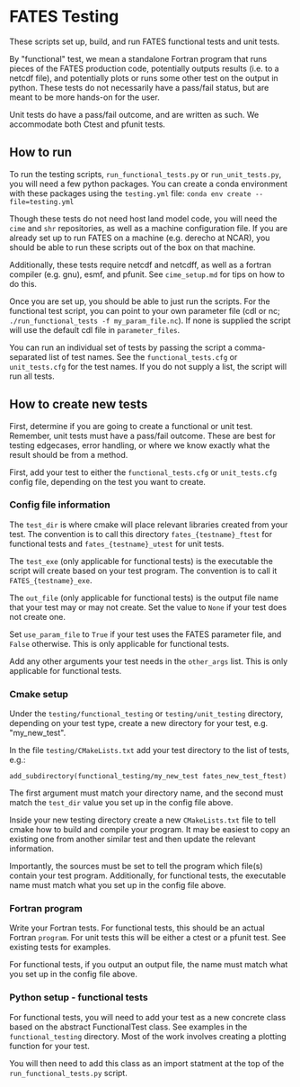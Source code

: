 # FATES Testing

These scripts set up, build, and run FATES functional tests and unit tests.

By "functional" test, we mean a standalone Fortran program that runs pieces of the FATES 
production code, potentially outputs results (i.e. to a netcdf file), and potentially 
plots or runs some other test on the output in python. These tests do not necessarily
have a pass/fail status, but are meant to be more hands-on for the user.

Unit tests do have a pass/fail outcome, and are written as such. We accommodate both Ctest
and pfunit tests. 

## How to run 

To run the testing scripts, `run_functional_tests.py` or `run_unit_tests.py`, you will
need a few python packages. You can create a conda environment with these packages
using the `testing.yml` file: `conda env create --file=testing.yml`

Though these tests do not need host land model code, you will need the `cime` and `shr`
repositories, as well as a machine configuration file. If you are already set up to run
FATES on a machine (e.g. derecho at NCAR), you should be able to run these scripts out
of the box on that machine.

Additionally, these tests require netcdf and netcdff, as well as a fortran compiler (e.g. gnu),
esmf, and pfunit. See `cime_setup.md` for tips on how to do this.

Once you are set up, you should be able to just run the scripts. For the functional test
script, you can point to your own parameter file (cdl or nc; `./run_functional_tests -f my_param_file.nc`). 
If none is supplied the script will use the default cdl file in `parameter_files`.

You can run an individual set of tests by passing the script a comma-separated list of 
test names. See the `functional_tests.cfg` or `unit_tests.cfg` for the test names. If you
do not supply a list, the script will run all tests.

## How to create new tests

First, determine if you are going to create a functional or unit test. Remember,
unit tests must have a pass/fail outcome. These are best for testing edgecases, error
handling, or where we know exactly what the result should be from a method.

First, add your test to either the `functional_tests.cfg` or `unit_tests.cfg` config file,
depending on the test you want to create.

### Config file information

The `test_dir` is where cmake will place relevant libraries created from your test.
The convention is to call this directory `fates_{testname}_ftest` for functional tests
and `fates_{testname}_utest` for unit tests.

The `test_exe` (only applicable for functional tests) is the executable the script will
create based on your test program. The convention is to call it `FATES_{testname}_exe`.

The `out_file` (only applicable for functional tests) is the output file name that your test
may or may not create. Set the value to `None` if your test does not create one.

Set `use_param_file` to `True` if your test uses the FATES parameter file, and `False` 
otherwise. This is only applicable for functional tests.

Add any other arguments your test needs in the `other_args` list.
This is only applicable for functional tests.

### Cmake setup

Under the `testing/functional_testing` or `testing/unit_testing` directory, depending
on your test type, create a new directory for your test, e.g. "my_new_test".

In the file `testing/CMakeLists.txt` add your test directory to the list of tests, e.g.:

`add_subdirectory(functional_testing/my_new_test fates_new_test_ftest)`

The first argument must match your directory name, and the second must match the
`test_dir` value you set up in the config file above.

Inside your new testing directory create a new `CMakeLists.txt` file to tell cmake
how to build and compile your program. It may be easiest to copy an existing one
from another similar test and then update the relevant information.

Importantly, the sources must be set to tell the program which file(s) contain your
test program. Additionally, for functional tests, the executable name must match what 
you set up in the config file above.

### Fortran program

Write your Fortran tests. For functional tests, this should be an actual Fortran `program`.
For unit tests this will be either a ctest or a pfunit test. See existing tests for examples.

For functional tests, if you output an output file, the name must match what you set up
in the config file above.

### Python setup - functional tests

For functional tests, you will need to add your test as a new concrete class based on
the abstract FunctionalTest class. See examples in the `functional_testing` directory. 
Most of the work involves creating a plotting function for your test.

You will then need to add this class as an import statment at the top of the 
`run_functional_tests.py` script.
